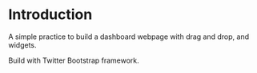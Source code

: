 Introduction
====================

A simple practice to build a dashboard webpage with drag and drop, and widgets.

Build with Twitter Bootstrap framework.
